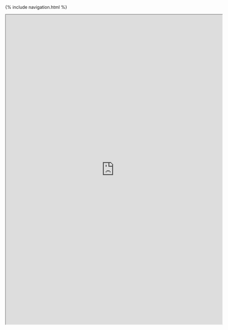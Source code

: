{% include navigation.html %}
<iframe height="1000px" width="700px" src="https://replit.com/@Nayanav2/Python-Hello-Series-3?lite=true#main.py"></iframe>
